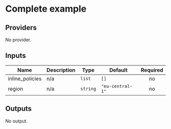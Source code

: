 # Complete example

<!-- BEGINNING OF PRE-COMMIT-TERRAFORM DOCS HOOK -->
## Providers

No provider.

## Inputs

| Name | Description | Type | Default | Required |
|------|-------------|------|---------|:-----:|
| inline\_policies | n/a | `list` | `[]` | no |
| region | n/a | `string` | `"eu-central-1"` | no |

## Outputs

No output.

<!-- END OF PRE-COMMIT-TERRAFORM DOCS HOOK -->
